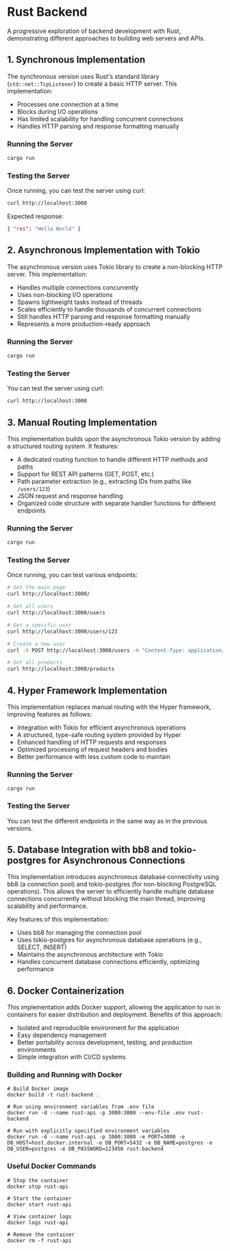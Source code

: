 # Rust Backend

A progressive exploration of backend development with Rust, demonstrating different approaches to building web servers and APIs.

## 1. Synchronous Implementation

The synchronous version uses Rust's standard library (`std::net::TcpListener`) to create a basic HTTP server. This implementation:

- Processes one connection at a time
- Blocks during I/O operations
- Has limited scalability for handling concurrent connections
- Handles HTTP parsing and response formatting manually

### Running the Server

```bash
cargo run
```

### Testing the Server

Once running, you can test the server using curl:

```bash
curl http://localhost:3000
```

Expected response:

```json
{ "res": "Hello World" }
```

## 2. Asynchronous Implementation with Tokio

The asynchronous version uses Tokio library to create a non-blocking HTTP server. This implementation:

- Handles multiple connections concurrently
- Uses non-blocking I/O operations
- Spawns lightweight tasks instead of threads
- Scales efficiently to handle thousands of concurrent connections
- Still handles HTTP parsing and response formatting manually
- Represents a more production-ready approach

### Running the Server

```bash
cargo run
```

### Testing the Server

You can test the server using curl:

```bash
curl http://localhost:3000
```

## 3. Manual Routing Implementation

This implementation builds upon the asynchronous Tokio version by adding a structured routing system. It features:

- A dedicated routing function to handle different HTTP methods and paths
- Support for REST API patterns (GET, POST, etc.)
- Path parameter extraction (e.g., extracting IDs from paths like `/users/123`)
- JSON request and response handling
- Organized code structure with separate handler functions for different endpoints

### Running the Server

```bash
cargo run
```

### Testing the Server

Once running, you can test various endpoints:

```bash
# Get the main page
curl http://localhost:3000/

# Get all users
curl http://localhost:3000/users

# Get a specific user
curl http://localhost:3000/users/123

# Create a new user
curl -X POST http://localhost:3000/users -H "Content-Type: application/json" -d '{"name": "Rust"}'

# Get all products
curl http://localhost:3000/products
```

## 4. Hyper Framework Implementation

This implementation replaces manual routing with the Hyper framework, improving features as follows:

- Integration with Tokio for efficient asynchronous operations
- A structured, type-safe routing system provided by Hyper
- Enhanced handling of HTTP requests and responses
- Optimized processing of request headers and bodies
- Better performance with less custom code to maintain

### Running the Server

```shell
cargo run
```

### Testing the Server

You can test the different endpoints in the same way as in the previous versions.

## 5. Database Integration with bb8 and tokio-postgres for Asynchronous Connections

This implementation introduces asynchronous database connectivity using bb8 (a connection pool) and tokio-postgres (for non-blocking PostgreSQL operations). This allows the server to efficiently handle multiple database connections concurrently without blocking the main thread, improving scalability and performance.

Key features of this implementation:

- Uses bb8 for managing the connection pool
- Uses tokio-postgres for asynchronous database operations (e.g., SELECT, INSERT)
- Maintains the asynchronous architecture with Tokio
- Handles concurrent database connections efficiently, optimizing performance

## 6. Docker Containerization

This implementation adds Docker support, allowing the application to run in containers for easier distribution and deployment. Benefits of this approach:

- Isolated and reproducible environment for the application
- Easy dependency management
- Better portability across development, testing, and production environments
- Simple integration with CI/CD systems

### Building and Running with Docker

```shell
# Build Docker image
docker build -t rust-backend .

# Run using environment variables from .env file
docker run -d --name rust-api -p 3000:3000 --env-file .env rust-backend

# Run with explicitly specified environment variables
docker run -d --name rust-api -p 3000:3000 -e PORT=3000 -e DB_HOST=host.docker.internal -e DB_PORT=5432 -e DB_NAME=postgres -e DB_USER=postgres -e DB_PASSWORD=123456 rust-backend
```

### Useful Docker Commands

```shell
# Stop the container
docker stop rust-api

# Start the container
docker start rust-api

# View container logs
docker logs rust-api

# Remove the container
docker rm -f rust-api
```

